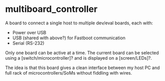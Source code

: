 # multiboard_controller
A board to connect a single host to multiple dev/eval boards, each with:
- Power over USB
- USB (shared with above?) for Fastboot communication 
- Serial (RS-232)

Only one board can be active at a time.  The current board can be selected using a [switch/microcontroller]? and is displayed on a [screen/LEDs]?.

The idea is that this board gives a clean interface between my host PC and full rack of microcontrollers/SoMs without fiddling with wires. 